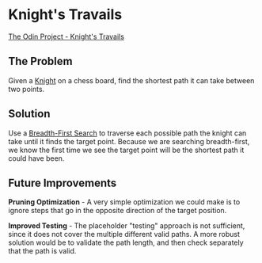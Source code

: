 # Knight's Travails

[The Odin Project - Knight's Travails](https://www.theodinproject.com/lessons/javascript-knights-travails)

## The Problem

Given a [Knight](https://en.wikipedia.org/wiki/Knight_(chess)) on a chess board, find the shortest path it can take between two points.

## Solution

Use a [Breadth-First Search](https://en.wikipedia.org/wiki/Breadth-first_search) to traverse each possible path the knight can take until it finds the target point. Because we are searching breadth-first, we know the first time we see the target point will be the shortest path it could have been.

## Future Improvements

**Pruning Optimization** - A very simple optimization we could make is to ignore steps that go in the opposite direction of the target position.

**Improved Testing** - The placeholder "testing" approach is not sufficient, since it does not cover the multiple different valid paths. A more robust solution would be to validate the path length, and then check separately that the path is valid.
